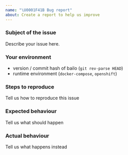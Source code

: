 ```yaml
---
name: "\U0001F41B Bug report"
about: Create a report to help us improve
---
```


<!--
Thank you for reporting a possible bug in Bailo.

Please fill in as much of the template below as you can.
-->

### Subject of the issue

Describe your issue here.

### Your environment

- version / commit hash of bailo (`git rev-parse HEAD`)
- runtime environment (`docker-compose`, `openshift`)

### Steps to reproduce

Tell us how to reproduce this issue

### Expected behaviour

Tell us what should happen

### Actual behaviour

Tell us what happens instead
